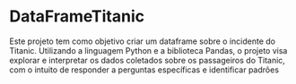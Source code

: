 # DataFrameTitanic
Este projeto tem como objetivo criar um dataframe sobre o incidente do Titanic. Utilizando a linguagem Python e a biblioteca Pandas, o projeto visa explorar e interpretar os dados coletados sobre os passageiros do Titanic, com o intuito de responder a perguntas específicas e identificar padrões 
